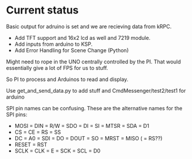 # Current status

Basic output for adruino is set and we are recieving data from kRPC.  

* Add TFT support and 16x2 lcd as well and 7219 module.
* Add inputs from arduino to KSP.
* Add Error Handling for Scene Change (Python)

Might need to rope in the UNO centrally controlled by the PI.
That would essentially give a lot of FPS for us to stuff.

So PI to process and Arduinos to read and display.

Use get_and_send_data.py to add stuff and CmdMessenger/test2/test1 for arduino

SPI pin names can be confusing. These are the alternative names for the SPI pins:

* MOSI = DIN = R/W = SDO = DI = SI = MTSR = SDA = D1  
* CS = CE = RS = SS  
* DC = A0 = SDI = DO = DOUT = SO = MRST = MISO ( = RS??)
* RESET = RST  
* SCLK = CLK = E = SCK = SCL = D0  
